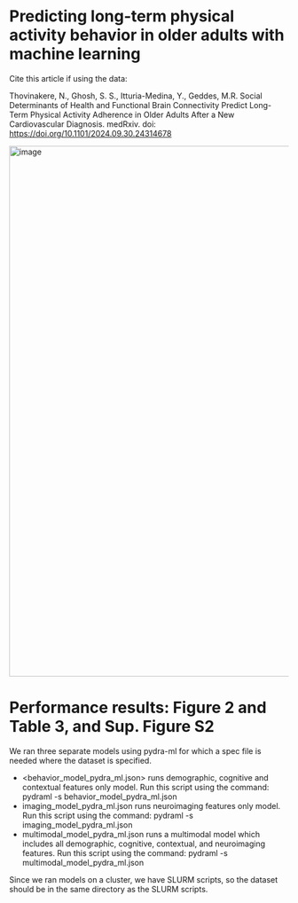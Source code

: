 # Predicting long-term physical activity behavior in older adults with machine learning 
Cite this article if using the data: 

Thovinakere, N., Ghosh, S. S., Itturia-Medina, Y., Geddes, M.R. Social Determinants of Health and Functional Brain Connectivity Predict Long-Term Physical Activity Adherence in Older Adults After a New Cardiovascular Diagnosis. medRxiv. doi: https://doi.org/10.1101/2024.09.30.24314678

<img width="957" alt="image" src="https://github.com/user-attachments/assets/82edd3c1-ecc4-4b24-ad1a-9952506d3d4c">

# Performance results: Figure 2 and Table 3, and Sup. Figure S2

We ran three separate models using pydra-ml for which a spec file is needed where the dataset is specified. 
- <behavior_model_pydra_ml.json> runs demographic, cognitive and contextual features only model. Run this script using the command: pydraml -s behavior_model_pydra_ml.json
- imaging_model_pydra_ml.json runs neuroimaging features only model. Run this script using the command: pydraml -s imaging_model_pydra_ml.json
- multimodal_model_pydra_ml.json runs a multimodal model which includes all demographic, cognitive, contextual, and neuroimaging features. Run this script using the command: pydraml -s multimodal_model_pydra_ml.json

Since we ran models on a cluster, we have SLURM scripts, so the dataset should be in the same directory as the SLURM scripts.
